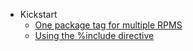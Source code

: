 * Kickstart
  * [One package tag for multiple RPMS](One-package-tag-multiple-rpms)
  * [Using the %include directive](include-directive)